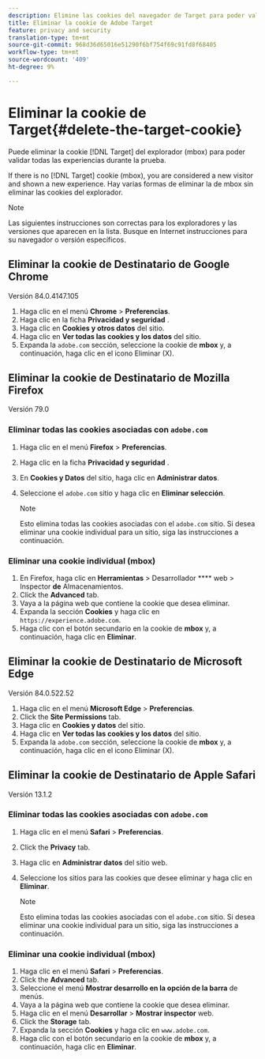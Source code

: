 ```yaml
---
description: Elimine las cookies del navegador de Target para poder validar todas las experiencias.
title: Eliminar la cookie de Adobe Target
feature: privacy and security
translation-type: tm+mt
source-git-commit: 968d36d65016e51290f6bf754f69c91fd8f68405
workflow-type: tm+mt
source-wordcount: '409'
ht-degree: 9%

---
```



# Eliminar la cookie de Target{#delete-the-target-cookie}

Puede eliminar la cookie [!DNL Target] del explorador (mbox) para poder validar todas las experiencias durante la prueba.

If there is no [!DNL Target] cookie (mbox), you are considered a new visitor and shown a new experience. Hay varias formas de eliminar la de mbox sin eliminar las cookies del explorador.

>[!NOTE]
>
>Las siguientes instrucciones son correctas para los exploradores y las versiones que aparecen en la lista. Busque en Internet instrucciones para su navegador o versión específicos.

## Eliminar la cookie de Destinatario de Google Chrome

Versión 84.0.4147.105

1. Haga clic en el menú **Chrome** > **Preferencias**.
1. Haga clic en la ficha **Privacidad y seguridad** .
1. Haga clic en **Cookies y otros datos** del sitio.
1. Haga clic en **Ver todas las cookies y los datos** del sitio.
1. Expanda la `adobe.com` sección, seleccione la cookie de **mbox** y, a continuación, haga clic en el icono Eliminar (X).

## Eliminar la cookie de Destinatario de Mozilla Firefox

Versión 79.0

### Eliminar todas las cookies asociadas con `adobe.com`

1. Haga clic en el menú **Firefox** > **Preferencias**.
1. Haga clic en la ficha **Privacidad y seguridad** .
1. En **Cookies y Datos** del sitio, haga clic en **Administrar datos**.
1. Seleccione el `adobe.com` sitio y haga clic en **Eliminar selección**.

   >[!NOTE]
   >
   >Esto elimina todas las cookies asociadas con el `adobe.com` sitio. Si desea eliminar una cookie individual para un sitio, siga las instrucciones a continuación.

### Eliminar una cookie individual (mbox)

1. En Firefox, haga clic en **Herramientas** > Desarrollador **** web > Inspector **de** Almacenamientos.
1. Click the **Advanced** tab.
1. Vaya a la página web que contiene la cookie que desea eliminar.
1. Expanda la sección **Cookies** y haga clic en `https://experience.adobe.com`.
1. Haga clic con el botón secundario en la cookie de **mbox** y, a continuación, haga clic en **Eliminar**.

## Eliminar la cookie de Destinatario de Microsoft Edge

Versión 84.0.522.52

1. Haga clic en el menú **Microsoft Edge** > **Preferencias**.
1. Click the **Site Permissions** tab.
1. Haga clic en **Cookies y datos** del sitio.
1. Haga clic en **Ver todas las cookies y los datos** del sitio.
1. Expanda la `adobe.com` sección, seleccione la cookie de **mbox** y, a continuación, haga clic en el icono Eliminar (X).

## Eliminar la cookie de Destinatario de Apple Safari

Versión 13.1.2

### Eliminar todas las cookies asociadas con `adobe.com`

1. Haga clic en el menú **Safari** > **Preferencias**.
1. Click the **Privacy** tab.
1. Haga clic en **Administrar datos** del sitio web.
1. Seleccione los sitios para las cookies que desee eliminar y haga clic en **Eliminar**.

   >[!NOTE]
   >
   >Esto elimina todas las cookies asociadas con el `adobe.com` sitio. Si desea eliminar una cookie individual para un sitio, siga las instrucciones a continuación.

### Eliminar una cookie individual (mbox)

1. Haga clic en el menú **Safari** > **Preferencias**.
1. Click the **Advanced** tab.
1. Seleccione el menú **Mostrar desarrollo en la opción de la barra** de menús.
1. Vaya a la página web que contiene la cookie que desea eliminar.
1. Haga clic en el menú **Desarrollar** > **Mostrar inspector** web.
1. Click the **Storage** tab.
1. Expanda la sección **Cookies** y haga clic en `www.adobe.com`.
1. Haga clic con el botón secundario en la cookie de **mbox** y, a continuación, haga clic en **Eliminar**.
